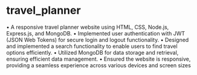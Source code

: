 # travel_planner
• A responsive travel planner website using HTML, CSS, Node.js, Express.js, and MongoDB.
• Implemented user authentication with JWT (JSON Web Tokens) for secure login and logout functionality.
• Designed and implemented a search functionality to enable users to find travel options efficiently.
• Utilized MongoDB for data storage and retrieval, ensuring efficient data management.
• Ensured the website is responsive, providing a seamless experience across various devices and screen sizes
